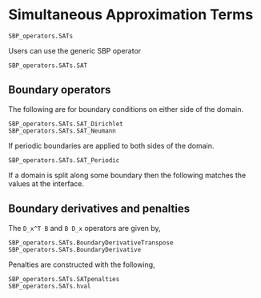 # Simultaneous Approximation Terms

```@docs
SBP_operators.SATs
```


Users can use the generic SBP operator
```@docs
SBP_operators.SATs.SAT
```

## Boundary operators

The following are for boundary conditions on either side of the domain.
```@docs
SBP_operators.SATs.SAT_Dirichlet
SBP_operators.SATs.SAT_Neumann
```

If periodic boundaries are applied to both sides of the domain.
```@docs
SBP_operators.SATs.SAT_Periodic
```

If a domain is split along some boundary then the following matches the values at the interface.





## Boundary derivatives and penalties

The `D_x^T B` and `B D_x` operators are given by,
```@docs
SBP_operators.SATs.BoundaryDerivativeTranspose
SBP_operators.SATs.BoundaryDerivative
```

Penalties are constructed with the following,
```@docs
SBP_operators.SATs.SATpenalties
SBP_operators.SATs.hval
```